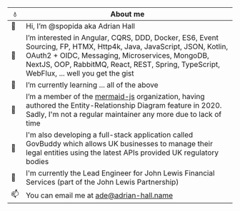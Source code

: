 |  :droplet:  | About me             |
|----|---------------------------|
| 👋 | Hi, I’m @spopida aka Adrian Hall |
| 👀 | I’m interested in Angular, CQRS, DDD, Docker, ES6, Event Sourcing, FP, HTMX, Http4k, Java, JavaScript, JSON, Kotlin, OAuth2 + OIDC, Messaging, Microservices, MongoDB, NextJS, OOP, RabbitMQ, React, REST, Spring, TypeScript, WebFlux, ... well you get the gist |
| 🌱 | I’m currently learning ... all of the above |
| 💞️ | I’m a member of the [mermaid-js](https://github.com/mermaid-js) organization, having authored the Entity-Relationship Diagram feature in 2020.  Sadly, I'm not a regular maintainer any more due to lack of time | 
| 🚧 | I'm also developing a full-stack application called GovBuddy which allows UK businesses to manage their legal entities using the latest APIs provided UK regulatory bodies |
| 🚁| I'm currently the Lead Engineer for John Lewis Financial Services (part of the John Lewis Partnership) |
| 📫 | You can email me at [ade@adrian-hall.name](mailto:ade@adrian-hall.name) |

<!---
spopida/spopida is a ✨ special ✨ repository because its `README.md` (this file) appears on your GitHub profile.
You can click the Preview link to take a look at your changes.
--->
